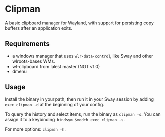# Clipman

A basic clipboard manager for Wayland, with support for persisting copy buffers after an application exits.

## Requirements

- a windows manager that uses `wlr-data-control`, like Sway and other wlroots-bases WMs.
- wl-clipboard from latest master (NOT v1.0)
- dmenu

## Usage

Install the binary in your path, then run it in your Sway session by adding `exec clipman -d` at the beginning of your config.

To query the history and select items, run the binary as `clipman -s`. You can assign it to a keybinding: `bindsym $mod+h exec clipman -s`.

For more options: `clipman -h`.
